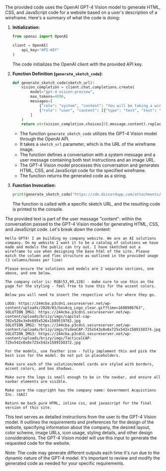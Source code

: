 The provided code uses the OpenAI GPT-4 Vision model to generate HTML, CSS, and JavaScript code for a website based on a user's description of a wireframe. Here's a summary of what the code is doing:

1. **Initialization:**
   ```python
   from openai import OpenAI

   client = OpenAI(
       api_key="API-KEY"
   )
   ```
   The code initializes the OpenAI client with the provided API key.

2. **Function Definition (`generate_sketch_code`):**
   ```python
   def generate_sketch_code(sketch_url):
       vision_completion = client.chat.completions.create(
           model="gpt-4-vision-preview",
           max_tokens=4096,
           messages=[
               {"role": "system", "content": "You will be taking a wireframe I provide as a sketch and converting it into a fully designed website. We will require you to generate html/css/js for the full site and return only the code."},
               {"role": "user", "content": [{"type": "text", "text": "... user's detailed instructions ..."}, {"type": "image_url", "image_url": {"url": sketch_url}}]}
           ]
       )
       return str(vision_completion.choices[0].message.content).replace("\n", "")
   ```

   - The function `generate_sketch_code` utilizes the GPT-4 Vision model through the OpenAI API.
   - It takes a `sketch_url` parameter, which is the URL of the wireframe image.
   - The function defines a conversation with a system message and a user message containing both text instructions and an image URL.
   - The GPT-4 Vision model processes this conversation and generates HTML, CSS, and JavaScript code for the specified wireframe.
   - The function returns the generated code as a string.

3. **Function Invocation:**
   ```python
   print(generate_sketch_code("https://cdn.discordapp.com/attachments/870877265506992240/1180343900167213187/IMG_7046.jpg"))
   ```
   The function is called with a specific sketch URL, and the resulting code is printed to the console.

The provided text is part of the user message "content":  within the conversation passed to the GPT-4 Vision model for generating HTML, CSS, and JavaScript code. Let's break down the content:

```text
Hello GPT4! I am building my company website. We are an AI solutions company. On my website I want it to be a catalog of solutions we have made and models the public can try out. I have sketched out a wireframe to use when designing the base html of the site. Please match the column and flex structure as outlined in the provided image (3 columns/boxes per line)

Please ensure the solutions and models are 2 separate sections, one above, and one below.

The company color is: RGB(53,99,128) - make sure to use this on the page for the styling - feel free to tune this for the accent colors.

Below you will need to insert the respective urls for where they go.

LOGO: https://244cba.p3cdn1.secureserver.net/wp-content/uploads/2020/03/GovAcq_Logo_clear.gif?time=1698986763",
SOLUTION_IMG1: https://244cba.p3cdn1.secureserver.net/wp-content/uploads/brizy/imgs/capital-cap-702x526x3x0x695x526x1589519782.jpg
SOLUTION_IMG2: https://244cba.p3cdn1.secureserver.net/wp-content/uploads/brizy/imgs/VideoCAP-725x543x0x0x725x543x1589150374.jpg
SOLUTION_IMG3: https://244cba.p3cdn1.secureserver.net/wp-content/uploads/brizy/imgs/TacticalCAP-725x542x0x0x725x542x1589150372.jpg

For the models, use feather icon - fully implement this and pick the best icon for the model. Do not put in placeholders.

Make sure each of the solution/model cards are styled with borders, accent colors, and box shadows.

Make sure the logo is small enough to be in the navbar, and ensure all navbar elements are visible.

Make sure the copyright has the company name: Government Acquistions Inc. (GAI)

Return me back pure HTML, inline css, and javascript for the final version of this site.
```

This text serves as detailed instructions from the user to the GPT-4 Vision model. It outlines the requirements and preferences for the design of the website, specifying information about the company, the desired layout, color scheme, image URLs, icon usage, styling details, and other design considerations. The GPT-4 Vision model will use this input to generate the requested code for the website.

Note: The code may generate different outputs each time it's run due to the dynamic nature of the GPT-4 model. It's important to review and modify the generated code as needed for your specific requirements.

